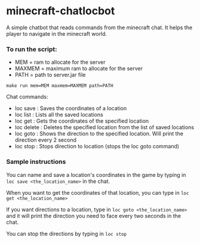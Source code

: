 # minecraft-chatlocbot

A simple chatbot that reads commands from the minecraft chat. It helps the player to navigate in the minecraft world.

### To run the script:

- MEM = ram to allocate for the server
- MAXMEM = maximum ram to allocate for the server
- PATH = path to server.jar file

`make run mem=MEM maxmem=MAXMEM path=PATH`

Chat commands:
- loc save <location> : Saves the coordinates of a location
- loc list : Lists all the saved locations
- loc get <location> : Gets the coordinates of the specified location
- loc delete <location> : Deletes the specified location from the list of saved locations  
- loc goto <location> : Shows the direction to the specified location. Will print the direction every 2 second
- loc stop : Stops direction to location (stops the loc goto command)

### Sample instructions
You can name and save a location's coordinates in the game by typing in `loc save <the_location_name>` in the chat.

When you want to get the coordinates of that location, you can type in `loc get <the_location_name>`

If you want directions to a location, type in `loc goto <the_location_name>` and it will print the direction you need to face every two seconds in the chat.

You can stop the directions by typing in `loc stop`
